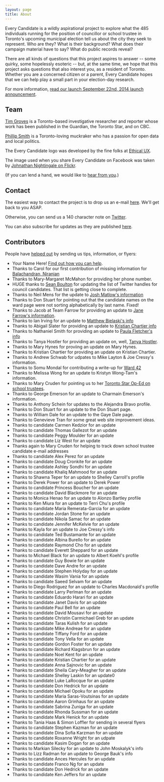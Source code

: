 ```yaml
---
layout: page
title: About
---
```


Every Candidate is a wildly aspirational project to explore what the 485 individuals running for the position of councillor or school trustee in Toronto's upcoming municipal election tell us about the city they seek to represent. Who are they? What is their background? What does their campaign material have to say? What do public records reveal?

There are all kinds of questions that this project aspires to answer -- some quirky, some hopelessly esoteric -- but, at the same time, we hope that this project asks questions that also interest you, as a resident of Toronto. Whether you are a concerned citizen or a parent, Every Candidate hopes that we can help play a small part in your election-day research.

For more information, [read our launch September 22nd, 2014 launch announcement](/2014/09/22/introducing-everycandidate-toronto/).

<h2 id="team">Team</h2>

[Tim Groves](https://twitter.com/timmgroves) is a Toronto-based investigative researcher and reporter whose work has been published in the Guardian, the Toronto Star, and on CBC. 

[Phillip Smith](https://twitter.com/phillipadsmith) is a Toronto-loving muckraker who has a passion for open data and local politics.

The Every Candidate logo was developed by the fine folks at [Ethical UX](http://ethicalux.com/).

The image used when you share Every Candidate on Facebook was taken by [Johnathan Nightingale on Flickr](https://www.flickr.com/photos/johnath/6876795286/in/photolist-dkJyJo-Kx33L-bF7TSB-a1tTAu-9zDhKF-oncwQ-btFnDY-7dEjM).

(If you can lend a hand, we would like to <a href="mailto:everycandidate@gmail.com">hear from you</a>.)

<h2 id="contact">Contact</h2>

The easiest way to contact the project is to drop us an e-mail <a href="mailto:everycandidate@gmail.com">here</a>. We'll get back to you ASAP.

Otherwise, you can send us a 140 character note on [Twitter](https://twitter.com/EveryCandidate).

You can also subscribe for updates as they are published [here](http://eepurl.com/3PqEv).

<h2 id="contributors">Contributors</h2>

People have [helped out](/get-involved) by sending us tips, information, or flyers:

* Your Name Here! [Find out how you can help](/get-involved).
* Thanks to Carol for our first contribution of missing information for [Balachandran, Niranjan](http://everycandidate.org/toronto-city-council/niranjan-balachandran-1998/)
* Thanks to Mary-Margaret McMahon for providing her phone number.
* HUGE thanks to [Sean Boulton](https://twitter.com/sboulton) for updating the list of Twitter handles for council candidates. That list is getting close to complete.
* Thanks to Neil Mens for the update to [Josh Matlow's information](/toronto-city-council/josh-matlow-1952/)
* Thanks to Don Stuart for pointing out that the candidate names on the ward page were not sorting alphabetically by last name. Fixed!
* Thanks to Jacob at Team Farrow for providing an update to [Jane Farrow's information](/toronto-city-council/jane-farrow-2166/).
* Thanks to Ian Irving for an update to [Matthew Bielaski's info](/toronto-city-council/matthew-bielaski-2410/)
* Thanks to Abigail Slater for providing an update to [Kristian Chartier info](/toronto-school-board/kristian-chartier-2473/)
* Thanks to Nathaniel Smith for providing an update to [Paula Fletcher's info](/toronto-city-council/paula-fletcher-2279/)
* Thanks to Tanya Hostler for providing an update on, well, [Tanya Hostler](/toronto-city-council/tanya-hostler-2421/).
* Thanks to Mary Hynes for proviing an update on Mary Hynes.
* Thanks to Kristian Chartier for providing an update on Kristian Chartier.
* Thanks to Andrew Schwab for udpates to Mike Layton & Joe Cressy's information.
* Thanks to Somu Mondal for contributing a write-up for [Ward 42](/toronto-ward/scarborough-rouge-river-42/)
* Thanks to Melissa Wong for an update to Kristyn Wong-Tam's information.
* Thanks to Mary Cruden for pointing us to her [Toronto Star Op-Ed on school trustees](http://www.thestar.com/opinion/commentary/2014/09/19/theres_no_excuse_for_ignoring_school_board_election.html).
* Thanks to George Emerson for an update to Charmain Emerson's information.
* Thanks to Anthony Schein for updates to the Alejandra Bravo profile.
* Thanks to Don Stuart for an update to the Don Stuart page.
* Thanks to William Dale for an update to the Gaye Dale page.
* Thanks to Genevieve Tran for some great web site improvement ideas.
* Thanks to candidate Carmen Kedzior for an update
* Thanks to candidate Thomas Gallezot for an update
* Thanks to candidate Peggy Moulder for an update
* Thanks to candidate Liz West for an update
* Thanks again to Mary Cruden for helping to track down school trustee candidate e-mail addresses
* Thanks to candidate Alex Perez for an update 
* Thanks to candidate Doug Cronkite for an update
* Thanks to candidate Ashley Sondhi for an update
* Thanks to candidate Khaliq Mahmood for an update
* Thanks to Shawna Teper for an update to Shelley Carroll's profile
* Thanks to Derek Power for an update to Derek Power
* Thanks to candidate Princess Boucher for an update
* Thanks to candidate David Blackmore for an update
* Thanks to Monica Henao for an update to Alonzo Bartley profile
* Thanks to Ken Miura for an update to Terri Chu's profile
* Thanks to candidate Maria Remerata-Garcia for an update
* Thanks to candidate Jordan Stone for an update
* Thanks to candidate Nikola Samac for an update
* Thanks to candidate Jennifer McKelvie for an update
* Thanks to Kayla for an update to Joe Cressy's info
* Thanks to candidate Ted Bustamante for an update
* Thanks to candidate Albina Burello for an update
* Thanks to candidate Raymond Cho for an update
* Thanks to candidate Everett Sheppard for an update
* Thanks to Michael Black for an update to Albert Koehl's profile
* Thanks to candidate Guy Bowie for an update
* Thanks to candidate Dave Andre for an update
* Thanks to candidate Stephen Holyday for an update
* Thanks to candidate Wasim Vania for an update
* Thanks to candidate Saeed Selvam for an update
* Thanks to Diego Rodriguez for an update to Charles Macdonald's profile
* Thanks to candidate Larry Perlman for an update
* Thanks to candidate Eduardo Harari for an update
* Thanks to candidate Janet Davis for an update
* Thanks to candidate Paul Bell for an update
* Thanks to candidate David Mousavi for an update
* Thanks to candidate Christin Carmichael Greb for an update
* Thanks to candidate Taras Kulish for an update
* Thanks to candidate Mike Andreae for an update
* Thanks to candidate Tiffany Ford for an update
* Thanks to candidate Tony Vella for an update
* Thanks to candidate Gordon Foster for an update
* Thanks to candidate Richard Klagsbrun for an update
* Thanks to candidate Noel Kent for an update
* Thanks to candidate Kristian Chartier for an update
* Thanks to candidate Anna Sajnovic for an update
* Thanks to candidate Sheila Cary-Meagher for an update
* Thanks to candidate Shelley Laskin for an update0
* Thanks to candidate Luke LaRocque for an update
* Thanks to candidate Don Hedrick for an update
* Thanks to candidate Michael Opoku for an update
* Thanks to candidate Maria Saras-Voutsinas for an update
* Thanks to candidate Aaron Grinhaus for an update
* Thanks to candidate Sabrina Zuniga for an update
* Thanks to candidate Rhonda Sussman for an update
* Thanks to candidate Mark Henick for an update
* Thanks to Tania Haas & Simon Loffler for sending in several flyers
* Thanks to candidate Stephen Kazman for an update
* Thanks to candidate Dina Sofia Karzman for an update
* Thanks to candidate Roxanne Wright for an udpate
* Thanks to candidate Kasim Dogan for an update
* Thanks to Markian Silecky for an update to John Moskalyk's info
* Thanks to Lizz Radman for an update to George Bauk's info
* Thanks to candidate Ances Hercules for an update
* Thanks to candidate Franco Ng for an update
* Thanks to candidate Don Hedrick for an update
* Thanks to candidate Ken Jeffers for an update
